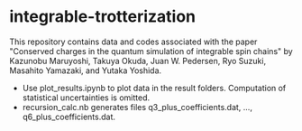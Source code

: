 # integrable-trotterization

This repository contains data and codes associated with the paper "Conserved charges in the quantum simulation of integrable spin chains" by 
Kazunobu Maruyoshi, Takuya Okuda, Juan W. Pedersen, Ryo Suzuki, Masahito Yamazaki, and Yutaka Yoshida.

- Use plot_results.ipynb to plot data in the result folders.  Computation of statistical uncertainties is omitted.
- recursion_calc.nb generates files q3_plus_coefficients.dat, ..., q6_plus_coefficients.dat.
